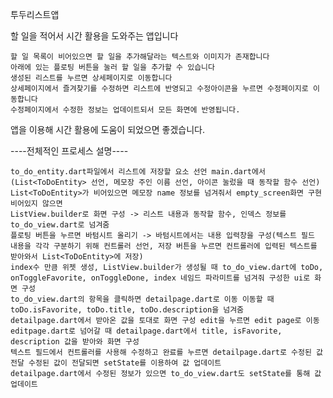 투두리스트앱

할 일을 적어서 시간 활용을 도와주는 앱입니다
    
    할 일 목록이 비어있으면 할 일을 추가해달라는 텍스트와 이미지가 존재합니다
    아래에 있는 플로팅 버튼을 눌러 할 일을 추가할 수 있습니다
    생성된 리스트를 누르면 상세페이지로 이동합니다
    상세페이지에서 즐겨찾기를 수정하면 리스트에 반영되고 수정아이콘을 누르면 수정페이지로 이동합니다
    수정페이지에서 수정한 정보는 업데이트되서 모든 화면에 반영됩니다.

앱을 이용해 시간 활용에 도움이 되었으면 좋겠습니다.

----전체적인 프로세스 설명----

    to_do_entity.dart파일에서 리스트에 저장할 요소 선언 main.dart에서(List<ToDoEntity> 선언, 메모장 주인 이름 선언, 아이콘 눌렀을 때 동작할 함수 선언) List<ToDoEntity>가 비어있으면 메모장 name 정보를 넘겨줘서 empty_screen화면 구현 비어있지 않으면
    ListView.builder로 화면 구성 -> 리스트 내용과 동작할 함수, 인덱스 정보를 to_do_view.dart로 넘겨줌
    플로팅 버튼을 누르면 바텀시트 올리기 -> 바텀시트에서는 내용 입력창을 구성(텍스트 필드 내용을 각각 구분하기 위해 컨트롤러 선언, 저장 버튼을 누르면 컨트롤러에 입력된 텍스트를 받아와서 List<ToDoEntity>에 저장)
    index수 만큼 위젯 생성, ListView.builder가 생성될 때 to_do_view.dart에 toDo, onToggleFavorite, onToggleDone, index 네임드 파라미트를 넘겨줘 구성한 ui로 화면 구성
    to_do_view.dart의 항목을 클릭하면 detailpage.dart로 이동 이동할 때 toDo.isFavorite, toDo.title, toDo.description을 넘겨줌
    detailpage.dart에서 받아온 값을 토대로 화면 구성 edit을 누르면 edit page로 이동 editpage.dart로 넘어갈 때 detailpage.dart에서 title, isFavorite, description 값을 받아와 화면 구성
    텍스트 필드에서 컨트롤러를 사용해 수정하고 완료를 누르면 detailpage.dart로 수정된 값 전달 수정된 값이 전달되면 setState를 이용하여 값 업데이트
    detailpage.dart에서 수정된 정보가 있으면 to_do_view.dart도 setState를 통해 값 업데이트